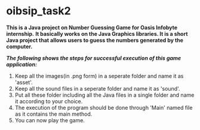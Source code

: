 # oibsip_task2
**This is a Java project on Number Guessing Game for Oasis Infobyte internship.**
**It basically works on the Java Graphics libraries. It is a short Java project that allows users to guess the numbers generated by the computer.**

***The following shows the steps for successful execution of this game application:***

1. Keep all the images(in .png form) in a seperate folder and name it as 'asset'.
2. Keep all the sound files in a seperate folder and name it as 'sound'.
3. Put all these folder including all the Java files in a single folder and name it according to your choice.
4. The execution of the program should be done through 'Main' named file as it contains the main method.
5. You can now play the game.
